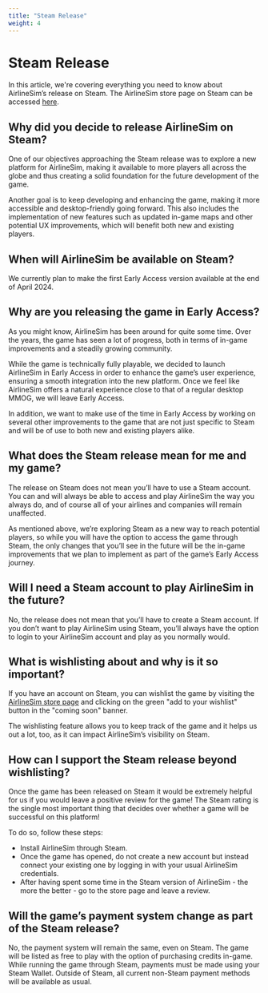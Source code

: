```yaml
---
title: "Steam Release"
weight: 4
---
```


# Steam Release

In this article, we're covering everything you need to know about AirlineSim’s release on Steam. The AirlineSim store page on Steam can be accessed [here](https://store.steampowered.com/app/2715810/AirlineSim/).

## Why did you decide to release AirlineSim on Steam?

One of our objectives approaching the Steam release was to explore a new platform for AirlineSim, making it available to more players all across the globe and thus creating a solid foundation for the future development of the game.

Another goal is to keep developing and enhancing the game, making it more accessible and desktop-friendly going forward. This also includes the implementation of new features such as updated in-game maps and other potential UX improvements, which will benefit both new and existing players.

## When will AirlineSim be available on Steam?

We currently plan to make the first Early Access version available at the end of April 2024.

## Why are you releasing the game in Early Access?

As you might know, AirlineSim has been around for quite some time. Over the years, the game has seen a lot of progress, both in terms of in-game improvements and a steadily growing community.

While the game is technically fully playable, we decided to launch AirlineSim in Early Access in order to enhance the game’s user experience, ensuring a smooth integration into the new platform. Once we feel like AirlineSim offers a natural experience close to that of a regular desktop MMOG, we will leave Early Access.

In addition, we want to make use of the time in Early Access by working on several other improvements to the game that are not just specific to Steam and will be of use to both new and existing players alike.

## What does the Steam release mean for me and my game?

The release on Steam does not mean you’ll have to use a Steam account. You can and will always be able to access and play AirlineSim the way you always do, and of course all of your airlines and companies will remain unaffected.

As mentioned above, we’re exploring Steam as a new way to reach potential players, so while you will have the option to access the game through Steam, the only changes that you’ll see in the future will be the in-game improvements that we plan to implement as part of the game’s Early Access journey.

## Will I need a Steam account to play AirlineSim in the future?

No, the release does not mean that you’ll have to create a Steam account. If you don’t want to play AirlineSim using Steam, you’ll always have the option to login to your AirlineSim account and play as you normally would.

## What is wishlisting about and why is it so important?

If you have an account on Steam, you can wishlist the game by visiting the [AirlineSim store page](https://store.steampowered.com/app/2715810/AirlineSim/) and clicking on the green "add to your wishlist" button in the "coming soon" banner.

The wishlisting feature allows you to keep track of the game and it helps us out a lot, too, as it can impact AirlineSim’s visibility on Steam.

## How can I support the Steam release beyond wishlisting?

Once the game has been released on Steam it would be extremely helpful for us if you would leave a positive review for the game! The Steam rating is the single most important thing that decides over whether a game will be successful on this platform!

To do so, follow these steps:

* Install AirlineSim through Steam.
* Once the game has opened, do not create a new account but instead connect your existing one by logging in with your usual AirlineSim credentials.
* After having spent some time in the Steam version of AirlineSim - the more the better - go to the store page and leave a review.

## Will the game’s payment system change as part of the Steam release?

No, the payment system will remain the same, even on Steam. The game will be listed as free to play with the option of purchasing credits in-game. While running the game through Steam, payments must be made using your Steam Wallet. Outside of Steam, all current non-Steam payment methods will be available as usual.
